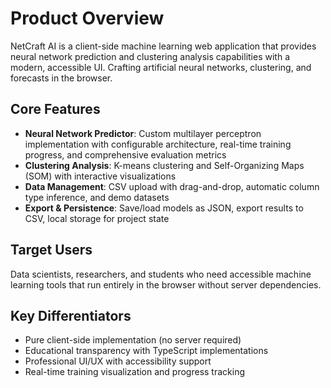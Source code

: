 # Product Overview

NetCraft AI is a client-side machine learning web application that provides neural network prediction and clustering analysis capabilities with a modern, accessible UI. Crafting artificial neural networks, clustering, and forecasts in the browser.

## Core Features

- **Neural Network Predictor**: Custom multilayer perceptron implementation with configurable architecture, real-time training progress, and comprehensive evaluation metrics
- **Clustering Analysis**: K-means clustering and Self-Organizing Maps (SOM) with interactive visualizations
- **Data Management**: CSV upload with drag-and-drop, automatic column type inference, and demo datasets
- **Export & Persistence**: Save/load models as JSON, export results to CSV, local storage for project state

## Target Users

Data scientists, researchers, and students who need accessible machine learning tools that run entirely in the browser without server dependencies.

## Key Differentiators

- Pure client-side implementation (no server required)
- Educational transparency with TypeScript implementations
- Professional UI/UX with accessibility support
- Real-time training visualization and progress tracking